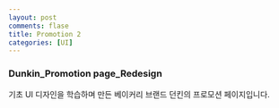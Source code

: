 ```yaml
---
layout: post
comments: flase
title: Promotion 2
categories: [UI]
---
```


### Dunkin_Promotion page_Redesign

기초 UI 디자인을 학습하며 만든 베이커리 브랜드 던킨의 프로모션 페이지입니다.
